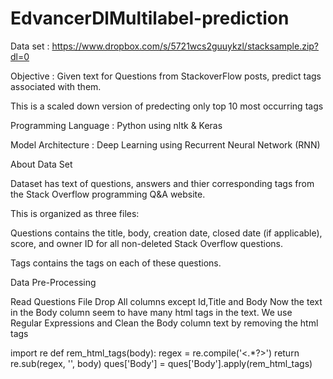 # EdvancerDlMultilabel-prediction
Data set :  https://www.dropbox.com/s/5721wcs2guuykzl/stacksample.zip?dl=0

Objective : Given text for Questions from StackoverFlow posts, predict tags associated with them.

This is a scaled down version of predecting only top 10 most occurring tags

Programming Language : Python using nltk & Keras

Model Architecture : Deep Learning using Recurrent Neural Network (RNN)

About Data Set

Dataset has text of questions, answers and thier corresponding tags from the Stack Overflow programming Q&A website.

This is organized as three files:

Questions contains the title, body, creation date, closed date (if applicable), score, and owner ID for all non-deleted Stack Overflow questions.

Tags contains the tags on each of these questions.

Data Pre-Processing

Read Questions File
Drop All columns except Id,Title and Body
Now the text in the Body column seem to have many html tags in the text. We use Regular Expressions and Clean the Body column text by removing the html tags

import re 
def rem_html_tags(body):
    regex = re.compile('<.*?>')
    return re.sub(regex, '', body)
ques['Body'] = ques['Body'].apply(rem_html_tags)
